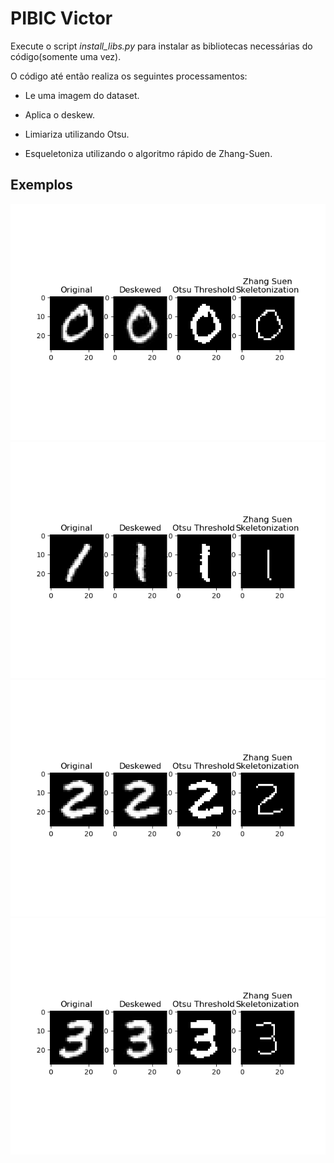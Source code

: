 # PIBIC Victor

Execute o script *install_libs.py* para instalar as bibliotecas necessárias do código(somente uma vez).

O código até então realiza os seguintes processamentos:

 - Le uma imagem do dataset.
 
 - Aplica o deskew.
 
 - Limiariza utilizando Otsu.
 
 - Esqueletoniza utilizando o algoritmo rápido de Zhang-Suen.
 
## Exemplos
 
 ![Image 0](/assets/image_1.png)
 ![Image 1](/assets/image_23.png)
 ![Image 2](/assets/image_25.png)
 ![Image 3](/assets/image_7.png)
